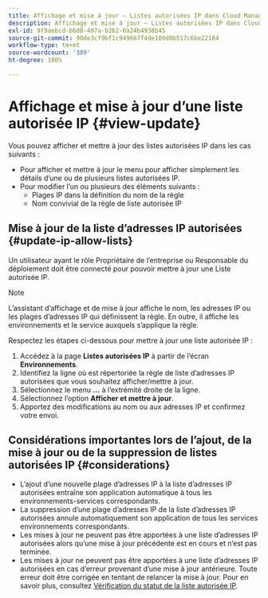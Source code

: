 ```yaml
---
title: Affichage et mise à jour – Listes autorisées IP dans Cloud Manager
description: Affichage et mise à jour – Listes autorisées IP dans Cloud Manager
exl-id: 9f9aebcd-b6d0-497a-b262-0a24b4938b45
source-git-commit: 90de3cf9bf1c949667f4de109d0b517c6be22184
workflow-type: tm+mt
source-wordcount: '309'
ht-degree: 100%

---
```


# Affichage et mise à jour d’une liste autorisée IP {#view-update}

Vous pouvez afficher et mettre à jour des listes autorisées IP dans les cas suivants :

* Pour afficher et mettre à jour le menu pour afficher simplement les détails d’une ou de plusieurs listes autorisées IP.
* Pour modifier l’un ou plusieurs des éléments suivants :
   * Plages IP dans la définition du nom de la règle
   * Nom convivial de la règle de liste autorisée IP

## Mise à jour de la liste d’adresses IP autorisées {#update-ip-allow-lists}


Un utilisateur ayant le rôle Propriétaire de l’entreprise ou Responsable du déploiement doit être connecté pour pouvoir mettre à jour une Liste autorisée IP.

>[!NOTE]
>L’assistant d’affichage et de mise à jour affiche le nom, les adresses IP ou les plages d’adresses IP qui définissent la règle. En outre, il affiche les environnements et le service auxquels s’applique la règle.

Respectez les étapes ci-dessous pour mettre à jour une liste autorisée IP :

1. Accédez à la page **Listes autorisées IP** à partir de l’écran **Environnements**.
1. Identifiez la ligne où est répertoriée la règle de liste d’adresses IP autorisées que vous souhaitez afficher/mettre à jour.
1. Sélectionnez le menu **...** à l’extrémité droite de la ligne.
1. Sélectionnez l’option **Afficher et mettre à jour**.
1. Apportez des modifications au nom ou aux adresses IP et confirmez votre envoi.

## Considérations importantes lors de l’ajout, de la mise à jour ou de la suppression de listes autorisées IP {#considerations}

* L’ajout d’une nouvelle plage d’adresses IP à la liste d’adresses IP autorisées entraîne son application automatique à tous les environnements-services correspondants.
* La suppression d’une plage d’adresses IP de la liste d’adresses IP autorisées annule automatiquement son application de tous les services environnements correspondants.
* Les mises à jour ne peuvent pas être apportées à une liste d’adresses IP autorisées alors qu’une mise à jour précédente est en cours et n’est pas terminée.
* Les mises à jour ne peuvent pas être apportées à une liste d’adresses IP autorisées en cas d’erreur provenant d’une mise à jour antérieure. Toute erreur doit être corrigée en tentant de relancer la mise à jour.
Pour en savoir plus, consultez [Vérification du statut de la liste autorisée IP](/help/implementing/cloud-manager/ip-allow-lists/check-ip-allow-list-status.md).
